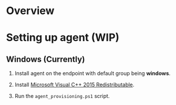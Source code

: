 # Overview

# Setting up agent (WIP)

## Windows (Currently)

1. Install agent on the endpoint with default group being **windows**.

2. Install [Microsoft Visual C++ 2015 Redistributable](https://aka.ms/vs/17/release/vc_redist.x64.exe).

3. Run the `agent_provisioning.ps1` script.